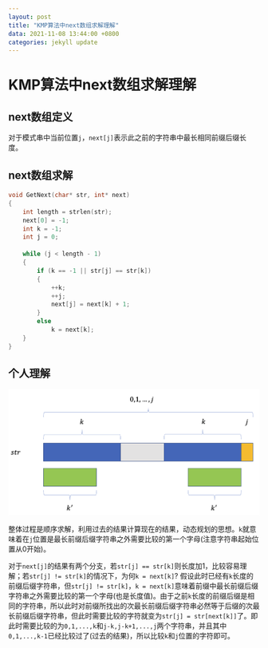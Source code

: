 ```yaml
---
layout: post
title: "KMP算法中next数组求解理解"
data: 2021-11-08 13:44:00 +0800
categories: jekyll update
---
```


# KMP算法中next数组求解理解

## next数组定义

对于模式串中当前位置`j`，`next[j]`表示此之前的字符串中最长相同前缀后缀长度。

## next数组求解

```c++
void GetNext(char* str, int* next)
{
    int length = strlen(str);
    next[0] = -1;
    int k = -1;
    int j = 0;

    while (j < length - 1)
    {
        if (k == -1 || str[j] == str[k])
        {
            ++k;
            ++j;
            next[j] = next[k] + 1;
        }
        else
            k = next[k];
    }
}
```

## 个人理解

![kmp](https://github.com/AHMASww/AHMASww.github.io/blob/master/_photos/kmp_next.png)

整体过程是顺序求解，利用过去的结果计算现在的结果，动态规划的思想。`k`就意味着在`j`位置是最长前缀后缀字符串之外需要比较的第一个字母(注意字符串起始位置从0开始)。

对于`next[j]`的结果有两个分支，若`str[j] == str[k]`则长度加1，比较容易理解；若`str[j] != str[k]`的情况下，为何`k = next[k]`? 
假设此时已经有`k`长度的前缀后缀字符串，但`str[j] != str[k]`，`k = next[k]`意味着前缀中最长前缀后缀字符串之外需要比较的第一个字母(也是长度值)。由于之前`k`长度的前缀后缀是相同的字符串，所以此时对前缀所找出的次最长前缀后缀字符串必然等于后缀的次最长前缀后缀字符串，但此时需要比较的字符就变为`str[j] = str[next[k]]`了。即此时需要比较的为`0,1,...,k`和`j-k,j-k+1,...,j`两个字符串，并且其中`0,1,...,k-1`已经比较过了(过去的结果)，所以比较`k`和`j`位置的字符即可。